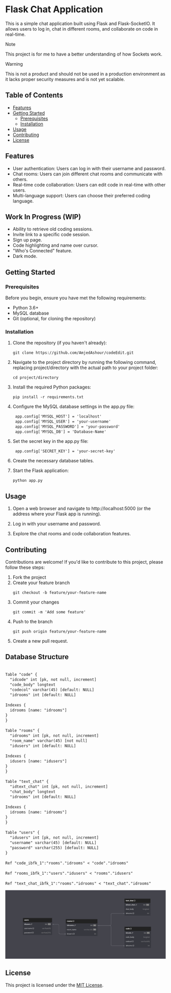 # Flask Chat Application

This is a simple chat application built using Flask and Flask-SocketIO. It allows users to log in, chat in different rooms, and collaborate on code in real-time.
>[!NOTE]
This project is for me to have a better understanding of how Sockets work.

>[!WARNING]
This is not a product and should not be used in a production environment as it lacks proper security measures and is not yet scalable.

## Table of Contents

- [Features](#features)
- [Getting Started](#getting-started)
  - [Prerequisites](#prerequisites)
  - [Installation](#installation)
- [Usage](#usage)
- [Contributing](#contributing)
- [License](#license)

## Features

- User authentication: Users can log in with their username and password.
- Chat rooms: Users can join different chat rooms and communicate with others.
- Real-time code collaboration: Users can edit code in real-time with other users.
- Multi-language support: Users can choose their preferred coding language.

## Work In Progress (WIP)
- Ability to retrieve old coding sessions.
- Invite link to a specific code session.
- Sign up page.
- Code highlighting and name over cursor.
- "Who's Connected" feature.
- Dark mode.

## Getting Started

### Prerequisites

Before you begin, ensure you have met the following requirements:

- Python 3.6+
- MySQL database
- Git (optional, for cloning the repository)

### Installation

1. Clone the repository (if you haven't already):

   ```shell
   git clone https://github.com/AmjedAshour/codeEdit.git
   ```
2. Navigate to the project directory by running the following command, replacing project/directory with the actual path to your project folder:
    ```shell
    cd project/directory
    ```
2. Install the required Python packages:
    ```pip
   pip install -r requirements.txt
   ```
3. Configure the MySQL database settings in the app.py file:
   ```shell
    app.config['MYSQL_HOST'] = 'localhost'
    app.config['MYSQL_USER'] = 'your-username'
    app.config['MYSQL_PASSWORD'] = 'your-password'
    app.config['MYSQL_DB'] = 'Database-Name'
    ```
4. Set the secret key in the app.py file:
   ```shell
    app.config['SECRET_KEY'] = 'your-secret-key'
    ```
5. Create the necessary database tables.
6. Start the Flask application:
    
    ```shell
    python app.py
    ```
## Usage
1. Open a web browser and navigate to http://localhost:5000 (or the address where your Flask app is running).

2. Log in with your username and password.

3. Explore the chat rooms and code collaboration features.

## Contributing
Contributions are welcome! If you'd like to contribute to this project, please follow these steps:

1. Fork the project
2. Create your feature branch
    ```shell
    git checkout -b feature/your-feature-name
    ```
3. Commit your changes
    ```shell
    git commit -m 'Add some feature'
    ```
4. Push to the branch
    ```shell
    git push origin feature/your-feature-name
    ```
5. Create a new pull request.

## Database Structure

```shell

Table "code" {
  "idcode" int [pk, not null, increment]
  "code_body" longtext
  "codecol" varchar(45) [default: NULL]
  "idrooms" int [default: NULL]

Indexes {
  idrooms [name: "idrooms"]
}
}

Table "rooms" {
  "idrooms" int [pk, not null, increment]
  "room_name" varchar(45) [not null]
  "idusers" int [default: NULL]

Indexes {
  idusers [name: "idusers"]
}
}

Table "text_chat" {
  "idtext_chat" int [pk, not null, increment]
  "chat_body" longtext
  "idrooms" int [default: NULL]

Indexes {
  idrooms [name: "idrooms"]
}
}

Table "users" {
  "idusers" int [pk, not null, increment]
  "username" varchar(45) [default: NULL]
  "password" varchar(255) [default: NULL]
}

Ref "code_ibfk_1":"rooms"."idrooms" < "code"."idrooms"

Ref "rooms_ibfk_1":"users"."idusers" < "rooms"."idusers"

Ref "text_chat_ibfk_1":"rooms"."idrooms" < "text_chat"."idrooms"
```
![Alt text](db.PNG)

## License
This project is licensed under the [MIT License](LICENSE).
